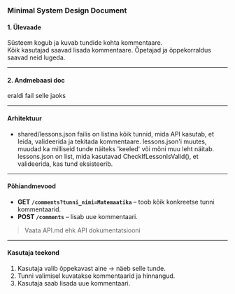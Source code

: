 ### **Minimal System Design Document**

#### **1. Ülevaade**

Süsteem kogub ja kuvab tundide kohta kommentaare.  
Kõik kasutajad saavad lisada kommentaare. Õpetajad ja õppekorraldus saavad neid lugeda.

---

#### **2. Andmebaasi doc**
eraldi fail selle jaoks

---

#### **Arhitektuur**

- shared/lessons.json failis on listina kõik tunnid, mida API kasutab, et leida, valideerida ja tekitada kommentaare. 
lessons.json'i muutes, muudad ka milliseid tunde näiteks 'keeled' või mõni muu leht näitab.
lessons.json on list, mida kasutavad CheckIfLessonIsValid(), et valideerida, kas tund eksisteerib.

---

#### **Põhiandmevood**

- **GET `/comments?tunni_nimi=Matemaatika`** – toob kõik konkreetse tunni kommentaarid.
- **POST `/comments`** – lisab uue kommentaari.

> Vaata API.md ehk API dokumentatsiooni

---

#### **Kasutaja teekond**

1. Kasutaja valib õppekavast aine → näeb selle tunde.
2. Tunni valimisel kuvatakse kommentaarid ja hinnangud.
3. Kasutaja saab lisada uue kommentaari.


